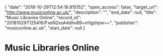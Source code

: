 {
  "date": "2018-10-29T12:54:16.815152", 
  "open_access": false, 
  "target_url": "http://www.musiconline.ac.uk/", 
  "description": "", 
  "end_date": null, 
  "title": "Music Libraries Online", 
  "record_id": "20181029T125416/FxeN2xoA4dhvB9+m1gzhpw==", 
  "publisher": "musiconline.ac.uk", 
  "start_date": null
}

# Music Libraries Online

